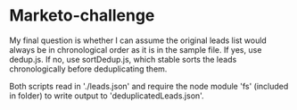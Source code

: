 # Marketo-challenge

My final question is whether I can assume the original leads list would always be in chronological order as it is in the sample file. If yes, use dedup.js. If no, use sortDedup.js, which stable sorts the leads chronologically before deduplicating them.

Both scripts read in './leads.json' and require the node module 'fs' (included in folder) to write output to 'deduplicatedLeads.json'.